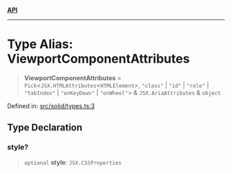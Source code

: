 [**API**](../../API.md)

***

# Type Alias: ViewportComponentAttributes

> **ViewportComponentAttributes** = `Pick`\<`JSX.HTMLAttributes`\<`HTMLElement`\>, `"class"` \| `"id"` \| `"role"` \| `"tabIndex"` \| `"onKeyDown"` \| `"onWheel"`\> & `JSX.AriaAttributes` & `object`

Defined in: [src/solid/types.ts:3](https://github.com/inokawa/virtua/blob/a4dc37ae2c2c92c0fc6479150a2364bca543b622/src/solid/types.ts#L3)

## Type Declaration

### style?

> `optional` **style**: `JSX.CSSProperties`
